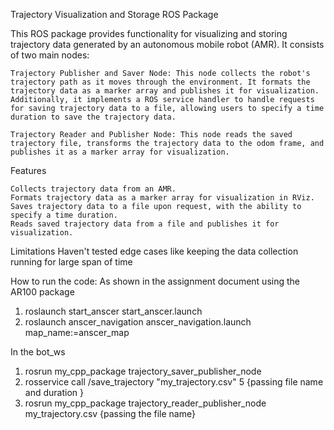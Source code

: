 Trajectory Visualization and Storage ROS Package

This ROS package provides functionality for visualizing and storing trajectory data generated by an autonomous mobile robot (AMR). It consists of two main nodes:

    Trajectory Publisher and Saver Node: This node collects the robot's trajectory path as it moves through the environment. It formats the trajectory data as a marker array and publishes it for visualization. Additionally, it implements a ROS service handler to handle requests for saving trajectory data to a file, allowing users to specify a time duration to save the trajectory data.

    Trajectory Reader and Publisher Node: This node reads the saved trajectory file, transforms the trajectory data to the odom frame, and publishes it as a marker array for visualization.

Features

    Collects trajectory data from an AMR.
    Formats trajectory data as a marker array for visualization in RViz.
    Saves trajectory data to a file upon request, with the ability to specify a time duration.
    Reads saved trajectory data from a file and publishes it for visualization.

 Limitations
    Haven't tested edge cases like keeping the data collection running for large span of time 



How to run the code:
As shown in the assignment document using the AR100 package

1. roslaunch start_anscer start_anscer.launch
2. roslaunch anscer_navigation anscer_navigation.launch map_name:=anscer_map 

In the bot_ws
1. rosrun my_cpp_package trajectory_saver_publisher_node 
2. rosservice call /save_trajectory "my_trajectory.csv" 5   {passing file name and duration }
3. rosrun my_cpp_package trajectory_reader_publisher_node my_trajectory.csv   {passing the file name} 


